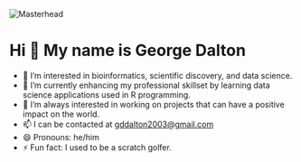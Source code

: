 ![Masterhead](https://ars.els-cdn.com/content/image/3-s2.0-B9780323897754000067-f01-02-9780323897754.jpg)

Hi 👋 My name is George Dalton
==============================

- 👀 I’m interested in bioinformatics, scientific discovery, and data science.
- 🌱 I’m currently enhancing my professional skillset by learning data science applications used in R programming.
- 💞️ I’m always interested in working on projects that can have a positive impact on the world.
- 📫 I can be contacted at gddalton2003@gmail.com
- 😄 Pronouns: he/him
- ⚡ Fun fact: I used to be a scratch golfer.

<!---
gddalton2003/gddalton2003 is a ✨ special ✨ repository because its `README.md` (this file) appears on your GitHub profile.
You can click the Preview link to take a look at your changes.
--->
